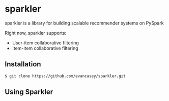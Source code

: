 sparkler
===========

sparkler is a library for building scalable recommender systems on PySpark

Right now, sparkler supports:
  
* User-item collaborative filtering
* Item-item collaborative filtering

Installation
------------

```bash
$ git clone https://github.com/evancasey/sparkler.git
```

Using Sparkler
--------------
